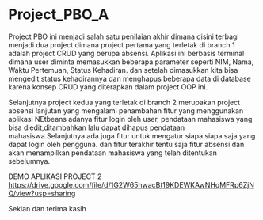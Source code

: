 # Project_PBO_A

Project PBO ini menjadi salah satu penilaian akhir dimana disini terbagi menjadi dua project dimana project pertama yang terletak di branch 1 adalah project CRUD yang berupa absensi. Aplikasi ini berbasis terminal dimana user diminta memasukkan beberapa parameter seperti NIM, Nama, Waktu Pertemuan, Status Kehadiran. dan setelah dimasukkan kita bisa mengedit status kehadirannya dan menghapus beberapa data di database karena konsep CRUD yang diterapkan dalam project OOP ini.

Selanjutnya project kedua yang terletak di branch 2 merupakan project absensi lanjutan yang mengalami penambahan fitur yang menggunakan aplikasi NEtbeans adanya fitur login oleh user, pendataan mahasiswa yang bisa diedit,ditambahkan lalu dapat dihapus pendataan mahasiswa.Selanjutnya ada juga fitur untuk mengatur siapa siapa saja yang dapat login oleh pengguna. dan fitur terakhir tentu saja fitur absensi dan akan menampilkan pendataan mahasiswa yang telah ditentukan sebelumnya.

DEMO APLIKASI PROJECT 2
https://drive.google.com/file/d/1G2W65hwacBt19KDEWKAwNHqMFRp6ZjNQ/view?usp=sharing

Sekian dan terima kasih
